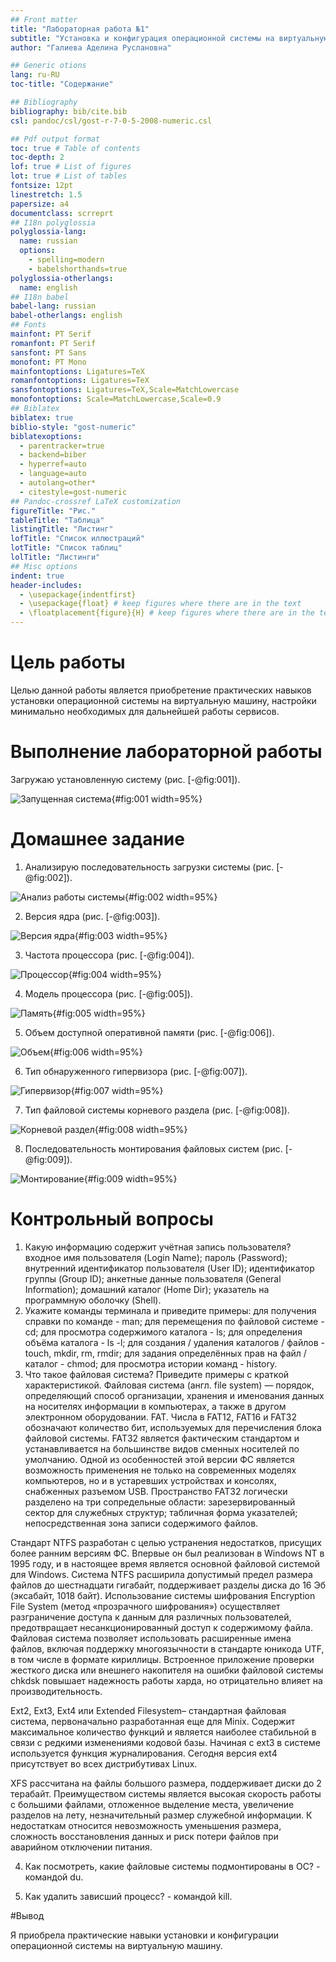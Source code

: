 ```yaml
---
## Front matter
title: "Лабораторная работа №1"
subtitle: "Установка и конфигурация операционной системы на виртуальную машину"
author: "Галиева Аделина Руслановна"

## Generic otions
lang: ru-RU
toc-title: "Содержание"

## Bibliography
bibliography: bib/cite.bib
csl: pandoc/csl/gost-r-7-0-5-2008-numeric.csl

## Pdf output format
toc: true # Table of contents
toc-depth: 2
lof: true # List of figures
lot: true # List of tables
fontsize: 12pt
linestretch: 1.5
papersize: a4
documentclass: scrreprt
## I18n polyglossia
polyglossia-lang:
  name: russian
  options:
	- spelling=modern
	- babelshorthands=true
polyglossia-otherlangs:
  name: english
## I18n babel
babel-lang: russian
babel-otherlangs: english
## Fonts
mainfont: PT Serif
romanfont: PT Serif
sansfont: PT Sans
monofont: PT Mono
mainfontoptions: Ligatures=TeX
romanfontoptions: Ligatures=TeX
sansfontoptions: Ligatures=TeX,Scale=MatchLowercase
monofontoptions: Scale=MatchLowercase,Scale=0.9
## Biblatex
biblatex: true
biblio-style: "gost-numeric"
biblatexoptions:
  - parentracker=true
  - backend=biber
  - hyperref=auto
  - language=auto
  - autolang=other*
  - citestyle=gost-numeric
## Pandoc-crossref LaTeX customization
figureTitle: "Рис."
tableTitle: "Таблица"
listingTitle: "Листинг"
lofTitle: "Список иллюстраций"
lotTitle: "Список таблиц"
lolTitle: "Листинги"
## Misc options
indent: true
header-includes:
  - \usepackage{indentfirst}
  - \usepackage{float} # keep figures where there are in the text
  - \floatplacement{figure}{H} # keep figures where there are in the text
---
```


# Цель работы


Целью данной работы является приобретение практических навыков установки операционной системы на виртуальную машину, настройки минимально необходимых для дальнейшей работы сервисов.


# Выполнение лабораторной работы


Загружаю установленную систему  (рис. [-@fig:001]).

![Запущенная система](image/1.png){#fig:001 width=95%}


# Домашнее задание


1. Анализирую последовательность загрузки системы (рис. [-@fig:002]).

![Анализ работы системы](image/2.png){#fig:002 width=95%}

2. Версия ядра (рис. [-@fig:003]).
 
![Версия ядра](image/3.png){#fig:003 width=95%}

3. Частота процессора (рис. [-@fig:004]).

![Процессор](image/4.png){#fig:004 width=95%}

4. Модель процессора (рис. [-@fig:005]).

![Память](image/5.png){#fig:005 width=95%}

5. Объем доступной оперативной памяти (рис. [-@fig:006]).

![Объем](image/6.png){#fig:006 width=95%}

6. Тип обнаруженного гипервизора (рис. [-@fig:007]).

![Гипервизор](image/7.png){#fig:007 width=95%}

7. Тип файловой системы корневого раздела (рис. [-@fig:008]).

![Корневой раздел](image/8.png){#fig:008 width=95%}

8. Последовательность монтирования файловых систем (рис. [-@fig:009]).

![Монтирование](image/9.png){#fig:009 width=95%}

# Контрольный вопросы 

1. Какую информацию содержит учётная запись пользователя?
входное имя пользователя (Login Name);
пароль (Password);
внутренний идентификатор пользователя (User ID);
идентификатор группы (Group ID);
анкетные данные пользователя (General Information);
домашний каталог (Home Dir);
указатель на программную оболочку (Shell).
2. Укажите команды терминала и приведите примеры:
для получения справки по команде - man;
для перемещения по файловой системе - cd;
для просмотра содержимого каталога - ls;
для определения объёма каталога - ls -l;
для создания / удаления каталогов / файлов - touch, mkdir, rm, rmdir;
для задания определённых прав на файл / каталог - chmod;
для просмотра истории команд - history.
3. Что такое файловая система? Приведите примеры с краткой характеристикой. Файловая система (англ. file system) — порядок, определяющий способ организации, хранения и именования данных на носителях информации в компьютерах, а также в другом электронном оборудовании.
FAT. Числа в FAT12, FAT16 и FAT32 обозначают количество бит, используемых для перечисления блока файловой системы. FAT32 является фактическим стандартом и устанавливается на большинстве видов сменных носителей по умолчанию. Одной из особенностей этой версии ФС является возможность применения не только на современных моделях компьютеров, но и в устаревших устройствах и консолях, снабженных разъемом USB. Пространство FAT32 логически разделено на три сопредельные области: зарезервированный сектор для служебных структур; табличная форма указателей; непосредственная зона записи содержимого файлов.

Стандарт NTFS разработан с целью устранения недостатков, присущих более ранним версиям ФС. Впервые он был реализован в Windows NT в 1995 году, и в настоящее время является основной файловой системой для Windows. Система NTFS расширила допустимый предел размера файлов до шестнадцати гигабайт, поддерживает разделы диска до 16 Эб (эксабайт, 1018 байт). Использование системы шифрования Encryption File System (метод «прозрачного шифрования») осуществляет разграничение доступа к данным для различных пользователей, предотвращает несанкционированный доступ к содержимому файла. Файловая система позволяет использовать расширенные имена файлов, включая поддержку многоязычности в стандарте юникода UTF, в том числе в формате кириллицы. Встроенное приложение проверки жесткого диска или внешнего накопителя на ошибки файловой системы chkdsk повышает надежность работы харда, но отрицательно влияет на производительность.

Ext2, Ext3, Ext4 или Extended Filesystem– стандартная файловая система, первоначально разработанная еще для Minix. Содержит максимальное количество функций и является наиболее стабильной в связи с редкими изменениями кодовой базы. Начиная с ext3 в системе используется функция журналирования. Сегодня версия ext4 присутствует во всех дистрибутивах Linux.

XFS рассчитана на файлы большого размера, поддерживает диски до 2 терабайт. Преимуществом системы является высокая скорость работы с большими файлами, отложенное выделение места, увеличение разделов на лету, незначительный размер служебной информации. К недостаткам относится невозможность уменьшения размера, сложность восстановления данных и риск потери файлов при аварийном отключении питания.

4. Как посмотреть, какие файловые системы подмонтированы в ОС? - командой du.

5. Как удалить зависший процесс? - командой kill.


#Вывод 

Я приобрела практические навыки установки и конфигурации операционной системы на виртуальную машину.

